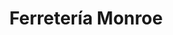 ---
title: "Ferretería Monroe"
url: /ciudad-autonoma-de-buenos-aires/ferreteria-monroe/
shop: hardware
---